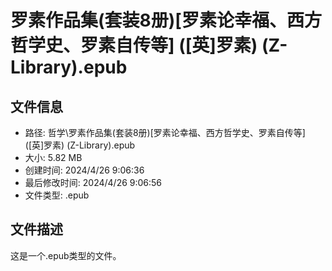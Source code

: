 ﻿# 罗素作品集(套装8册)[罗素论幸福、西方哲学史、罗素自传等] ([英]罗素) (Z-Library).epub

## 文件信息
- 路径: 哲学\罗素作品集(套装8册)[罗素论幸福、西方哲学史、罗素自传等] ([英]罗素) (Z-Library).epub
- 大小: 5.82 MB
- 创建时间: 2024/4/26 9:06:36
- 最后修改时间: 2024/4/26 9:06:56
- 文件类型: .epub

## 文件描述
这是一个.epub类型的文件。

